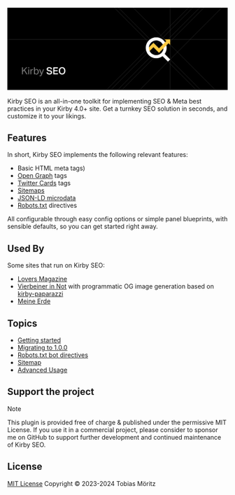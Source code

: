 ![Kirby SEO Banner](../.github/banner.png)

Kirby SEO is an all-in-one toolkit for implementing SEO & Meta best practices in your Kirby 4.0+ site. Get a turnkey SEO solution in seconds, and customize it to your likings.

## Features

In short, Kirby SEO implements the following relevant features:

- Basic HTML meta tags)
- [Open Graph](https://ogp.me/) tags
- [Twitter Cards](https://developer.twitter.com/en/docs/twitter-for-websites/cards/guides/getting-started) tags
- [Sitemaps](https://www.sitemaps.org/protocol.html)
- [JSON-LD microdata](https://developers.google.com/search/docs/appearance/structured-data/intro-structured-data?hl=en#structured-data-format)
- [Robots.txt](https://www.robotstxt.org/robotstxt.html) directives

All configurable through easy config options or simple panel blueprints, with sensible defaults, so you can get started right away.

## Used By

Some sites that run on Kirby SEO:

- [Lovers Magazine](https://loversmagazine.com/)
- [Vierbeiner in Not](https://vierbeinerinnot.de/) with programmatic OG image generation based on [kirby-paparazzi](https://github.com/tobimori/kirby-paparazzi)
- [Meine Erde](https://www.meine-erde.de/)

## Topics

- [Getting started](./getting-started.md)
- [Migrating to 1.0.0](./migrating.md)
- [Robots.txt bot directives](./robots.md)
- [Sitemap](./sitemap.md)
- [Advanced Usage](./advanced.md)

## Support the project

> [!NOTE]
> This plugin is provided free of charge & published under the permissive MIT License. If you use it in a commercial project, please consider to sponsor me on GitHub to support further development and continued maintenance of Kirby SEO.

## License

[MIT License](./../LICENSE)
Copyright © 2023-2024 Tobias Möritz
